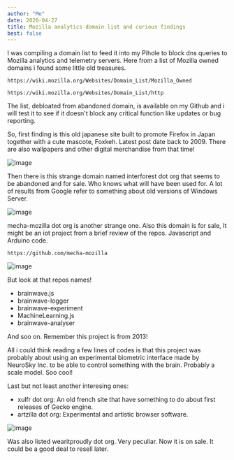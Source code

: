 ```yaml
---
author: "Me"
date: 2020-04-27
title: Mozilla analytics domain list and curious findings
best: false
---
```


I was compiling a domain list to feed it into my Pihole to block dns queries to Mozilla analytics and telemetry servers. 
Here from a list of Mozilla owned domains i found some little old treasures.

```
https://wiki.mozilla.org/Websites/Domain_List/Mozilla_Owned

https://wiki.mozilla.org/Websites/Domain_List/http
```
The list, debloated from abandoned domain, is available on my Github and i will test it to see if it doesn't block any critical function like updates or bug reporting.

So, first finding is this old japanese site built to promote Firefox in Japan together with a cute mascote, Foxkeh.
Latest post date back to 2009. 
There are also wallpapers and other digital merchandise from that time!

![image](/img/fox.png)

Then there is this strange domain named interforest dot org that seems to be abandoned and for sale. 
Who knows what will have been used for.
A lot of results from Google refer to something about old versions of Windows Server.

![image](/img/fox2.png)

mecha-mozilla dot org is another strange one. Also this domain is for sale, 
It might be an iot project from a brief review of the repos. Javascript and Arduino code.

```
https://github.com/mecha-mozilla
```
![image](/img/fox3.png)

But look at that repos names!

- brainwave.js 
- brainwave-logger
- brainwave-experiment
- MachineLearning.js
- brainwave-analyser

And soo on. Remember this project is from 2013!

All i could think reading a few lines of codes is that this project was probably about using an experimental biometric interface made by NeuroSky Inc. to be able to control something with the brain. Probably a scale model.
Soo cool!

Last but not least another interesing ones:

- xulfr dot org: An old french site that have something to do about first releases of Gecko engine.
- artzilla dot org: Experimental and artistic browser software. 

![image](/img/fox4.jpg)

Was also listed wearitproudly dot org. Very peculiar. Now it is on sale. It could be a good deal to resell later.

